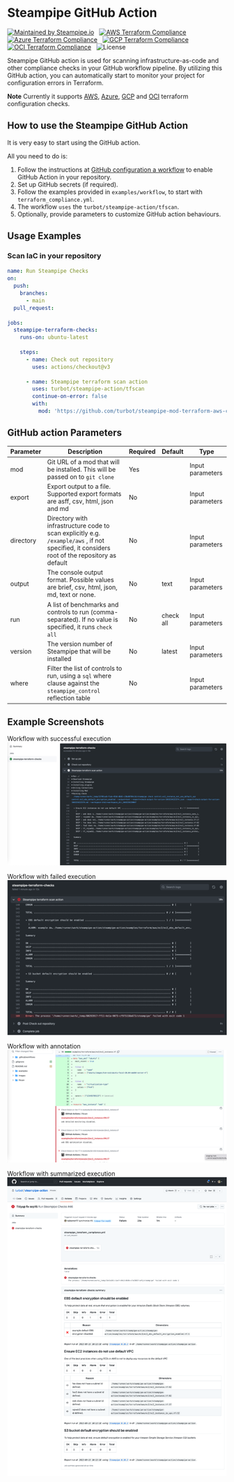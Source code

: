 # Steampipe GitHub Action

[![Maintained by Steampipe.io](https://img.shields.io/badge/maintained%20by-steampipe.io-c33)](https://steampipe.io/?utm_source=github&utm_medium=organic_oss&utm_campaign=polygoat) &nbsp;
[![AWS Terraform Compliance](https://img.shields.io/badge/terraform-AWS_Compliance-orange)](https://hub.steampipe.io/mods/turbot/terraform_aws_compliance) &nbsp;
[![Azure Terraform Compliance](https://img.shields.io/badge/terraform-Azure_Compliance-blue)](https://hub.steampipe.io/mods/turbot/terraform_azure_compliance) &nbsp;
[![GCP Terraform Compliance](https://img.shields.io/badge/terraform-GCP_Compliance-blue)](https://hub.steampipe.io/mods/turbot/terraform_gcp_compliance) &nbsp;
[![OCI Terraform Compliance](https://img.shields.io/badge/terraform-OCI_Compliance-red)](https://hub.steampipe.io/mods/turbot/terraform_oci_compliance) &nbsp;
![License](https://img.shields.io/badge/license-Apache-blue)  &nbsp;

Steampipe GitHub action is used for scanning infrastructure-as-code and other compliance checks in your GitHub workflow pipeline. By utilizing this GitHub action, you can automatically start to monitor your project for configuration errors in Terraform.

**Note** Currently it supports [AWS](https://hub.steampipe.io/mods/turbot/terraform_aws_compliance), [Azure](https://hub.steampipe.io/mods/turbot/terraform_azure_compliance), [GCP](https://hub.steampipe.io/mods/turbot/terraform_gcp_compliance) and [OCI](https://hub.steampipe.io/mods/turbot/terraform_oci_compliance) terraform configuration checks.

## How to use the Steampipe GitHub Action

It is very easy to start using the GitHub action.

All you need to do is:

1. Follow the instructions at [GitHub configuration a workflow](https://help.github.com/en/actions/configuring-and-managing-workflows/configuring-a-workflow) to enable GitHub Action in your repository.
2. Set up GitHub secrets (if required).
3. Follow the examples provided in `examples/workflow`, to start with `terraform_compliance.yml`.
4. The workflow `uses` the `turbot/steampipe-action/tfscan`.
5. Optionally, provide parameters to customize GitHub action behaviours.

## Usage Examples

### Scan IaC in your repository

```yaml
name: Run Steampipe Checks
on:
  push:
    branches:
      - main
  pull_request:

jobs:
  steampipe-terraform-checks:
    runs-on: ubuntu-latest

    steps:
      - name: Check out repository
        uses: actions/checkout@v3

      - name: Steampipe terraform scan action
        uses: turbot/steampipe-action/tfscan
        continue-on-error: false
        with:
          mod: 'https://github.com/turbot/steampipe-mod-terraform-aws-compliance.git'
```

## GitHub action Parameters

| Parameter  | Description | Required | Default | Type |
| -----------| -------------------------------------------------------------------------------------------------------- | ------------- | ------------- | ------------- |
| mod | Git URL of a mod that will be installed. This will be passed on to `git clone` | Yes | | Input parameters |
| export | Export output to a file. Supported export formats are asff, csv, html, json and md | No | | Input parameters |
| directory | Directory with infrastructure code to scan explicitly e.g. `/example/aws` , if not specified, it considers root of the repository as default | No | | Input parameters |
| output | The console output format. Possible values are brief, csv, html, json, md, text or none. | No | text | Input parameters |
| run | A list of benchmarks and controls to run (comma-separated). If no value is specified, it runs `check all` | No | check all | Input parameters |
| version | The version number of Steampipe that will be installed | No | latest | Input parameters |
| where | Filter the list of controls to run, using a `sql` where clause against the `steampipe_control` reflection table | No | | Input parameters |

## Example Screenshots

Workflow with successful execution
![](images/successful_action.png)

Workflow with failed execution
![](images/failed_execution.png)

Workflow with annotation
![](images/steampipe_tfscn_failure_with_annotation.png)

Workflow with summarized execution
![](images/workflow_summarized.png)


